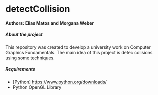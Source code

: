# detectCollision

#### Authors: Elias Matos and Morgana Weber
##### About the project
This repository was created to develop a university work on Computer Graphics Fundamentals. 
The main idea of this project is detec colisions using some techniques.


##### Requirements 
- [Python] https://www.python.org/downloads/
- Python OpenGL Library

